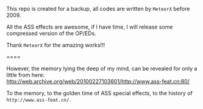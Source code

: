 This repo is created for a backup, all codes are written by `MeteorX` before 2009.

All the ASS effects are awesome, if I have time, I will release some compressed version of the OP/EDs.

Thank `MeteorX` for the amazing works!!!

====

However, the memory lying the deep of my mind, can be revealed for only a little from here: http://web.archive.org/web/20100227103601/http://www.ass-feat.cn:80/

To the memory, to the golden time of ASS special effects, to the history of `http://www.ass-feat.cn/`.
